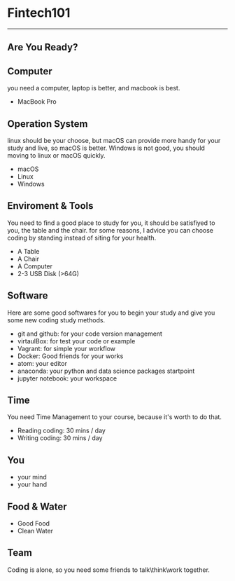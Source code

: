 # Fintech101
---
## Are You Ready?


## Computer

you need a computer, laptop is better, and macbook is best.

- MacBook Pro

## Operation System

linux should be your choose, but macOS can provide more handy for your study and live, so macOS is better. Windows is not good, you should moving to linux or macOS quickly.

- macOS 
- Linux
- Windows


## Enviroment & Tools

You need to find a good place to study for you, it should be satisfiyed to you, the table and the chair. for some reasons, I advice you can choose coding by standing instead of siting for your health. 

- A Table
- A Chair
- A Computer
- 2-3 USB Disk (>64G)


##  Software

Here are some good softwares for you to begin your study and give you some new coding study methods.
- git and github: for your code version management
- virtaulBox: for test your code or example
- Vagrant: for simple your workflow
- Docker: Good friends for your works
- atom: your editor
- anaconda: your python and data science packages startpoint
- jupyter notebook: your workspace


## Time

You need Time Management to your course, because it's worth to do that.

- Reading coding: 30 mins / day
- Writing coding: 30 mins / day


## You
- your mind
- your hand

## Food & Water
- Good Food
- Clean Water

## Team

Coding is alone, so you need some friends to talk\think\work together.

